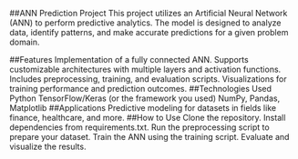 ##ANN Prediction Project
This project utilizes an Artificial Neural Network (ANN) to perform predictive analytics. The model is designed to analyze data, identify patterns, and make accurate predictions for a given problem domain.

##Features
Implementation of a fully connected ANN.
Supports customizable architectures with multiple layers and activation functions.
Includes preprocessing, training, and evaluation scripts.
Visualizations for training performance and prediction outcomes.
##Technologies Used
Python
TensorFlow/Keras (or the framework you used)
NumPy, Pandas, Matplotlib
##Applications
Predictive modeling for datasets in fields like finance, healthcare, and more.
##How to Use
Clone the repository.
Install dependencies from requirements.txt.
Run the preprocessing script to prepare your dataset.
Train the ANN using the training script.
Evaluate and visualize the results.
